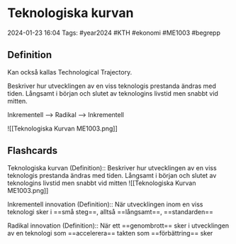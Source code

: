 # Teknologiska kurvan

2024-01-23 16:04
Tags: #year2024 #KTH #ekonomi #ME1003 #begrepp

## Definition

Kan också kallas Technological Trajectory.

Beskriver hur utvecklingen av en viss teknologis prestanda ändras med tiden. Långsamt i början och slutet av teknologins livstid men snabbt vid mitten.

Inkrementell --> Radikal --> Inkrementell

![[Teknologiska Kurvan ME1003.png]]

## Flashcards

Teknologiska kurvan (Definition):: Beskriver hur utvecklingen av en viss teknologis prestanda ändras med tiden. Långsamt i början och slutet av teknologins livstid men snabbt vid mitten ![[Teknologiska Kurvan ME1003.png]]
<!--SR:!2024-02-03,4,270!2024-02-03,4,270-->

Inkrementell innovation (Definition):: När utvecklingen inom en viss teknologi sker i ==små steg==, alltså ==långsamt==, ==standarden==
<!--SR:!2024-02-09,4,276!2000-01-01,1,250-->

Radikal innovation (Definition):: När ett ==genombrott== sker i utvecklingen av en teknologi som ==accelerera== takten som ==förbättring== sker
<!--SR:!2000-01-01,1,250!2024-02-07,4,274-->
